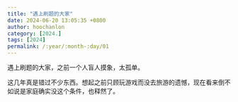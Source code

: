 ```yaml
---
title: "遇上刷题的大家"
date: 2024-06-20 13:05:35 +0800
author: hoochanlon
category: [2024.]
tags: [2024]
permalink: /:year/:month-:day/01
---
```


遇上刷题的大家，之前一个人盲人摸象，太孤单。 <!-- more -->

这几年真是错过不少东西。想起之前只顾玩游戏而没去旅游的遗憾，现在看来倒不如说是家庭确实没这个条件，也释然了。